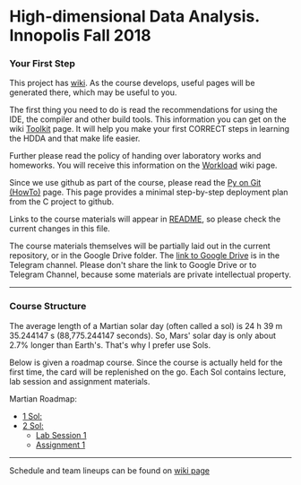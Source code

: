 # High-dimensional Data Analysis. Innopolis Fall 2018

### Your First Step
This project has [wiki](https://github.com/cubazis/inno_hdda_fall/wiki).
As the course develops, useful pages will be generated there, which may be useful to you.

The first thing you need to do is read the recommendations for using the IDE, the compiler and other build tools. This information you can get on the wiki [Toolkit](https://github.com/cubazis/inno_hdda_fall/wiki/Toolkit) page.
It will help you make your first CORRECT steps in learning the HDDA and that make life easier.

Further please read the policy of handing over laboratory works and homeworks. You will receive this information on the [Workload](https://github.com/cubazis/inno_hdda_fall/wiki/Workload) wiki page.

Since we use github as part of the course, please read the [Py on Git (HowTo)](https://github.com/cubazis/inno_hdda_fall/wiki/Py-on-Git-(HowTo)) page. This page provides a minimal step-by-step deployment plan from the C project to github.


Links to the course materials will appear in [README](https://github.com/cubazis/inno_hdda_fall/blob/master/README.md), so please check the current changes in this file.

The course materials themselves will be partially laid out in the current repository, or in the Google Drive folder. 
The [link to Google Drive](https://github.com/cubazis/inno_hdda_fall/blob/master/imgs/ahahah.gif) is in the Telegram channel. 
Please don't share the link to Google Drive or to Telegram Channel, because some materials are private intellectual property.

___

### Course Structure
The average length of a Martian solar day (often called a sol) is 24 h 39 m 35.244147 s (88,775.244147 seconds). So, Mars' solar day is only about 2.7% longer than Earth's. That's why I prefer use Sols.

Below is given a roadmap course. Since the course is actually held for the first time, the card will be replenished on the go.
Each Sol contains lecture, lab session and assignment materials. 

Martian Roadmap:
- [1 Sol: ](lectures/lecture1.pdf)
- [2 Sol: ](lectures/lecture2.pdf)
    - [Lab Session 1](labs/lab2/README.md)
    - [Assignment 1](assignments/ha2/README.md)
___

Schedule and team lineups can be found on [wiki page](https://github.com/cubazis/inno_hdda_fall/wiki/Schedule-&-lineups
)
